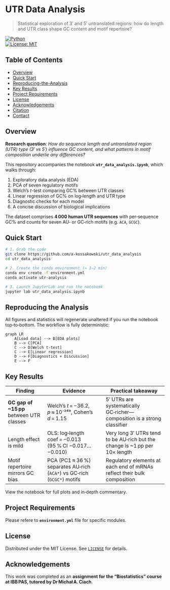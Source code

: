 # UTR Data Analysis

> Statistical exploration of 3′ and 5′ untranslated regions: how do length and UTR class shape GC content and motif repertoire?

[![Python](https://img.shields.io/badge/python-3.10%2B-blue?logo=python)](https://www.python.org/)  
[![License: MIT](https://img.shields.io/badge/License-MIT-yellow.svg)](LICENSE)

## Table of Contents
- [Overview](#overview)
- [Quick Start](#quick-start)
- [Reproducing-the-Analysis](#reproducing-the-analysis)
- [Key Results](#key-results)
- [Project Requirements](#project-requirements)
- [License](#license)
- [Acknowledgements](#acknowledgements)
- [Citation](#citation)
- [Contact](#contact)

## Overview
**Research question**: *How do sequence length and untranslated region (UTR) type (3′ vs 5′) influence GC content, and what patterns in motif composition underlie any differences?*

This repository accompanies the notebook **`utr_data_analysis.ipynb`**, which walks through:

1. Exploratory data analysis (EDA)  
2. PCA of seven regulatory motifs  
3. Welch’s *t*-test comparing GC% between UTR classes  
4. Linear regression of GC% on log‑length and UTR type  
5. Diagnostic checks for each model  
6. A concise discussion of biological implications

The dataset comprises **4 000 human UTR sequences** with per‑sequence GC% and counts for seven AU‑ or GC‑rich motifs (e.g. `ACA`, `GCGC`).


## Quick Start
```bash
# 1. Grab the code
git clone https://github.com/a-kossakowski/utr_data_analysis
cd utr_data_analysis

# 2. Create the conda environment (≈ 1–2 min)
conda env create -f environment.yml
conda activate utr-analysis

# 3. Launch JupyterLab and run the notebook
jupyter lab utr_data_analysis.ipynb
```
## Reproducing the Analysis
All figures and statistics will regenerate unaltered if you run the notebook top‑to‑bottom. The workflow is fully deterministic:

```mermaid
graph LR
    A[Load data] --> B[EDA plots]
    B --> C[PCA]
    C --> D[Welch t‑test]
    C --> E[Linear regression]
    D --> F[Diagnostics + Discussion]
    E --> F
```

## Key Results
| Finding | Evidence | Practical takeaway |
|---------|----------|--------------------|
| **GC gap of ~15 pp** between UTR classes | Welch’s *t* = −36.2, *p* ≈ 10⁻²⁴⁸, Cohen’s *d* = 1.15 | 5′ UTRs are systematically GC‑richer—composition is a strong classifier |
| Length effect is mild | OLS: log‑length coef = −0.013 (95 % CI −0.017…−0.010) | Very long 3′ UTRs tend to be AU‑rich but the change is ~1 pp per 10× length |
| Motif repertoire mirrors GC bias | PCA (PC1 ≈ 36 %) separates AU‑rich (`ACA*`) vs GC‑rich (`GCGC*`) motifs | Regulatory elements at each end of mRNAs reflect their bulk composition |

View the notebook for full plots and in‑depth commentary.

## Project Requirements
Please refere to **`environment.yml`** file for specific modules.

## License
Distributed under the MIT License. See [`LICENSE`](LICENSE.md) for details.

## Acknowledgements
This work was completed as an **assignment for the “Biostatistics” course at IBB PAS, tutored by Dr Michał A. Ciach**.


